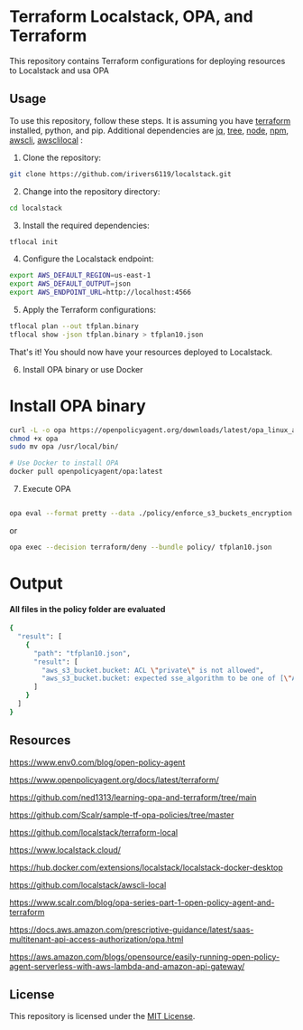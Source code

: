 # Terraform Localstack, OPA, and Terraform

This repository contains Terraform configurations for deploying resources to Localstack and usa OPA

## Usage

To use this repository, follow these steps. It is assuming you have [terraform](https://developer.hashicorp.com/terraform/tutorials/aws-get-started/install-cli) installed, python, and pip. Additional dependencies are [jq](https://jqlang.github.io/jq/), [tree](https://www.npmjs.com/package/tree-cli), [node](https://nodejs.org/en), [npm](https://www.npmjs.com/), [awscli](https://docs.aws.amazon.com/cli/latest/userguide/getting-started-install.html), [awsclilocal](https://github.com/localstack/awscli-local) :

1. Clone the repository:

  ```bash
  git clone https://github.com/irivers6119/localstack.git
  ```

2. Change into the repository directory:

  ```bash
  cd localstack
  ```

3. Install the required dependencies:

  ```bash
  tflocal init
  ```

4. Configure the Localstack endpoint:

  ```bash
  export AWS_DEFAULT_REGION=us-east-1
  export AWS_DEFAULT_OUTPUT=json
  export AWS_ENDPOINT_URL=http://localhost:4566
  ```

5. Apply the Terraform configurations:

  ```bash
  tflocal plan --out tfplan.binary
  tflocal show -json tfplan.binary > tfplan10.json
  ```

That's it! You should now have your resources deployed to Localstack.

6. Install OPA binary or use Docker

# Install OPA binary

```bash
curl -L -o opa https://openpolicyagent.org/downloads/latest/opa_linux_amd64
chmod +x opa
sudo mv opa /usr/local/bin/

# Use Docker to install OPA
docker pull openpolicyagent/opa:latest
```

7. Execute OPA

```bash

opa eval --format pretty --data ./policy/enforce_s3_buckets_encryption.rego --input tfplan10.json "data.terraform.deny"
```
or

```bash
opa exec --decision terraform/deny --bundle policy/ tfplan10.json
```

# Output

#### All files in the policy folder are evaluated

```bash
{
  "result": [
    {
      "path": "tfplan10.json",
      "result": [
        "aws_s3_bucket.bucket: ACL \"private\" is not allowed",
        "aws_s3_bucket.bucket: expected sse_algorithm to be one of [\"AES256\"]"
      ]
    }
  ]
}
```


## Resources

https://www.env0.com/blog/open-policy-agent

https://www.openpolicyagent.org/docs/latest/terraform/

https://github.com/ned1313/learning-opa-and-terraform/tree/main

https://github.com/Scalr/sample-tf-opa-policies/tree/master

https://github.com/localstack/terraform-local

https://www.localstack.cloud/

https://hub.docker.com/extensions/localstack/localstack-docker-desktop

https://github.com/localstack/awscli-local

https://www.scalr.com/blog/opa-series-part-1-open-policy-agent-and-terraform

https://docs.aws.amazon.com/prescriptive-guidance/latest/saas-multitenant-api-access-authorization/opa.html

https://aws.amazon.com/blogs/opensource/easily-running-open-policy-agent-serverless-with-aws-lambda-and-amazon-api-gateway/

## License

This repository is licensed under the [MIT License](LICENSE).

